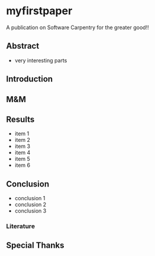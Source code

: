 

# myfirstpaper

A publication on Software Carpentry for the greater good!! 

## Abstract

  - very interesting parts

## Introduction

## M&M

## Results
  - item 1
  - item 2
  - item 3
  - item 4
  - item 5
  - item 6

## Conclusion

  - conclusion 1
  - conclusion 2
  - conclusion 3

### Literature

## Special Thanks
